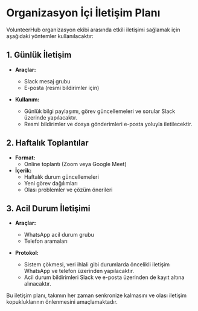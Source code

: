 # Organizasyon İçi İletişim Planı

VolunteerHub organizasyon ekibi arasında etkili iletişimi sağlamak için aşağıdaki yöntemler kullanılacaktır:

## 1. Günlük İletişim

- **Araçlar:**  
  - Slack mesaj grubu
  - E-posta (resmi bildirimler için)

- **Kullanım:**  
  - Günlük bilgi paylaşımı, görev güncellemeleri ve sorular Slack üzerinde yapılacaktır.
  - Resmi bildirimler ve dosya gönderimleri e-posta yoluyla iletilecektir.

## 2. Haftalık Toplantılar

- **Format:**  
  - Online toplantı (Zoom veya Google Meet)
- **İçerik:**  
  - Haftalık durum güncellemeleri
  - Yeni görev dağılımları
  - Olası problemler ve çözüm önerileri

## 3. Acil Durum İletişimi

- **Araçlar:**  
  - WhatsApp acil durum grubu
  - Telefon aramaları

- **Protokol:**  
  - Sistem çökmesi, veri ihlali gibi durumlarda öncelikli iletişim WhatsApp ve telefon üzerinden yapılacaktır.
  - Acil durum bildirimleri Slack ve e-posta üzerinden de kayıt altına alınacaktır.

Bu iletişim planı, takımın her zaman senkronize kalmasını ve olası iletişim kopukluklarının önlenmesini amaçlamaktadır.
